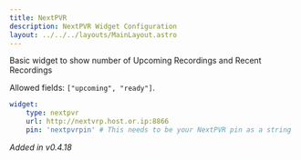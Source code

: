 ```yaml
---
title: NextPVR
description: NextPVR Widget Configuration
layout: ../../../layouts/MainLayout.astro
---
```


Basic widget to show number of Upcoming Recordings and Recent Recordings

Allowed fields: `["upcoming", "ready"]`.

```yaml
widget:
    type: nextpvr
    url: http://nextvrp.host.or.ip:8866
    pin: 'nextpvrpin' # This needs to be your NextPVR pin as a string
```

*Added in v0.4.18*
